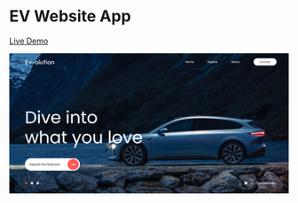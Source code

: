 # EV Website App

[Live Demo](https://hasithaprageeth.github.io/ev-website/)

![EV Website ](./assets/screenshot.png)

